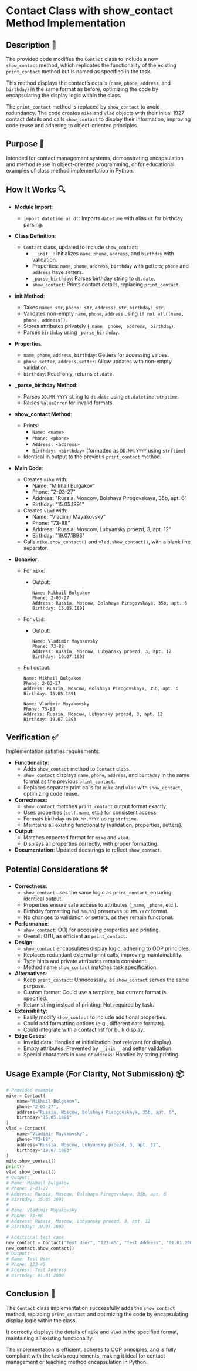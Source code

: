 # Contact Class with show_contact Method Implementation

## Description 📝

The provided code modifies the `Contact` class to include a new `show_contact` method, which replicates the functionality of the existing `print_contact` method but is named as specified in the task.

This method displays the contact’s details (`name`, `phone`, `address`, and `birthday`) in the same format as before, optimizing the code by encapsulating the display logic within the class.

The `print_contact` method is replaced by `show_contact` to avoid redundancy. The code creates `mike` and `vlad` objects with their initial 1927 contact details and calls `show_contact` to display their information, improving code reuse and adhering to object-oriented principles.

## Purpose 🎯

Intended for contact management systems, demonstrating encapsulation and method reuse in object-oriented programming, or for educational examples of class method implementation in Python.

## How It Works 🔍

-   **Module Import**:
    -   `import datetime as dt`: Imports `datetime` with alias `dt` for birthday parsing.
-   **Class Definition**:
    -   `Contact` class, updated to include `show_contact`:
        -   `__init__`: Initializes `name`, `phone`, `address`, and `birthday` with validation.
        -   Properties: `name`, `phone`, `address`, `birthday` with getters; `phone` and `address` have setters.
        -   `_parse_birthday`: Parses birthday string to `dt.date`.
        -   `show_contact`: Prints contact details, replacing `print_contact`.
-   ****init** Method**:
    -   Takes `name: str`, `phone: str`, `address: str`, `birthday: str`.
    -   Validates non-empty `name`, `phone`, `address` using `if not all([name, phone, address])`.
    -   Stores attributes privately (`_name`, `_phone`, `_address`, `_birthday`).
    -   Parses `birthday` using `_parse_birthday`.
-   **Properties**:
    -   `name`, `phone`, `address`, `birthday`: Getters for accessing values.
    -   `phone.setter`, `address.setter`: Allow updates with non-empty validation.
    -   `birthday`: Read-only, returns `dt.date`.
-   **\_parse_birthday Method**:
    -   Parses `DD.MM.YYYY` string to `dt.date` using `dt.datetime.strptime`.
    -   Raises `ValueError` for invalid formats.
-   **show_contact Method**:
    -   Prints:
        -   `Name: <name>`
        -   `Phone: <phone>`
        -   `Address: <address>`
        -   `Birthday: <birthday>` (formatted as `DD.MM.YYYY` using `strftime`).
    -   Identical in output to the previous `print_contact` method.
-   **Main Code**:
    -   Creates `mike` with:
        -   Name: "Mikhail Bulgakov"
        -   Phone: "2-03-27"
        -   Address: "Russia, Moscow, Bolshaya Pirogovskaya, 35b, apt. 6"
        -   Birthday: "15.05.1891"
    -   Creates `vlad` with:
        -   Name: "Vladimir Mayakovsky"
        -   Phone: "73-88"
        -   Address: "Russia, Moscow, Lubyansky proezd, 3, apt. 12"
        -   Birthday: "19.07.1893"
    -   Calls `mike.show_contact()` and `vlad.show_contact()`, with a blank line separator.
-   **Behavior**:

    -   For `mike`:
        -   Output:
            ```
            Name: Mikhail Bulgakov
            Phone: 2-03-27
            Address: Russia, Moscow, Bolshaya Pirogovskaya, 35b, apt. 6
            Birthday: 15.05.1891
            ```
    -   For `vlad`:
        -   Output:
            ```
            Name: Vladimir Mayakovsky
            Phone: 73-88
            Address: Russia, Moscow, Lubyansky proezd, 3, apt. 12
            Birthday: 19.07.1893
            ```
    -   Full output:

        ```
        Name: Mikhail Bulgakov
        Phone: 2-03-27
        Address: Russia, Moscow, Bolshaya Pirogovskaya, 35b, apt. 6
        Birthday: 15.05.1891

        Name: Vladimir Mayakovsky
        Phone: 73-88
        Address: Russia, Moscow, Lubyansky proezd, 3, apt. 12
        Birthday: 19.07.1893
        ```

## Verification ✅

Implementation satisfies requirements:

-   **Functionality**:
    -   Adds `show_contact` method to `Contact` class.
    -   `show_contact` displays `name`, `phone`, `address`, and `birthday` in the same format as the previous `print_contact`.
    -   Replaces separate print calls for `mike` and `vlad` with `show_contact`, optimizing code reuse.
-   **Correctness**:
    -   `show_contact` matches `print_contact` output format exactly.
    -   Uses properties (`self.name`, etc.) for consistent access.
    -   Formats birthday as `DD.MM.YYYY` using `strftime`.
    -   Maintains all existing functionality (validation, properties, setters).
-   **Output**:
    -   Matches expected format for `mike` and `vlad`.
    -   Displays all properties correctly, with proper formatting.
-   **Documentation**: Updated docstrings to reflect `show_contact`.

## Potential Considerations 🛠️

-   **Correctness**:
    -   `show_contact` uses the same logic as `print_contact`, ensuring identical output.
    -   Properties ensure safe access to attributes (`_name`, `_phone`, etc.).
    -   Birthday formatting (`%d.%m.%Y`) preserves `DD.MM.YYYY` format.
    -   No changes to validation or setters, as they remain functional.
-   **Performance**:
    -   `show_contact`: O(1) for accessing properties and printing.
    -   Overall: O(1), as efficient as `print_contact`.
-   **Design**:
    -   `show_contact` encapsulates display logic, adhering to OOP principles.
    -   Replaces redundant external print calls, improving maintainability.
    -   Type hints and private attributes remain consistent.
    -   Method name `show_contact` matches task specification.
-   **Alternatives**:
    -   Keep `print_contact`: Unnecessary, as `show_contact` serves the same purpose.
    -   Custom format: Could use a template, but current format is specified.
    -   Return string instead of printing: Not required by task.
-   **Extensibility**:
    -   Easily modify `show_contact` to include additional properties.
    -   Could add formatting options (e.g., different date formats).
    -   Could integrate with a contact list for bulk display.
-   **Edge Cases**:
    -   Invalid data: Handled at initialization (not relevant for display).
    -   Empty attributes: Prevented by `__init__` and setter validation.
    -   Special characters in `name` or `address`: Handled by string printing.

## Usage Example (For Clarity, Not Submission) 📦

```python
# Provided example
mike = Contact(
    name="Mikhail Bulgakov",
    phone="2-03-27",
    address="Russia, Moscow, Bolshaya Pirogovskaya, 35b, apt. 6",
    birthday="15.05.1891"
)
vlad = Contact(
    name="Vladimir Mayakovsky",
    phone="73-88",
    address="Russia, Moscow, Lubyansky proezd, 3, apt. 12",
    birthday="19.07.1893"
)
mike.show_contact()
print()
vlad.show_contact()
# Output:
# Name: Mikhail Bulgakov
# Phone: 2-03-27
# Address: Russia, Moscow, Bolshaya Pirogovskaya, 35b, apt. 6
# Birthday: 15.05.1891
#
# Name: Vladimir Mayakovsky
# Phone: 73-88
# Address: Russia, Moscow, Lubyansky proezd, 3, apt. 12
# Birthday: 19.07.1893

# Additional test case
new_contact = Contact("Test User", "123-45", "Test Address", "01.01.2000")
new_contact.show_contact()
# Output:
# Name: Test User
# Phone: 123-45
# Address: Test Address
# Birthday: 01.01.2000
```

## Conclusion 🚀

The `Contact` class implementation successfully adds the `show_contact` method, replacing `print_contact` and optimizing the code by encapsulating display logic within the class.

It correctly displays the details of `mike` and `vlad` in the specified format, maintaining all existing functionality.

The implementation is efficient, adheres to OOP principles, and is fully compliant with the task’s requirements, making it ideal for contact management or teaching method encapsulation in Python.
